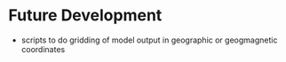 # Future Development

* scripts to do gridding of model output in geographic or geogmagnetic coordinates

